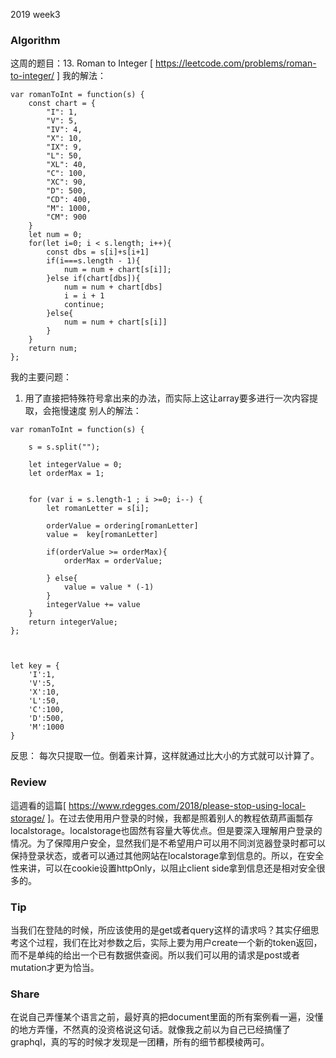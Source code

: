 2019 week3
### Algorithm
这周的题目：13. Roman to Integer [ https://leetcode.com/problems/roman-to-integer/ ]
我的解法：
```
var romanToInt = function(s) {
    const chart = {
        "I": 1,
        "V": 5,
        "IV": 4,
        "X": 10,
        "IX": 9,
        "L": 50,
        "XL": 40,
        "C": 100,
        "XC": 90,
        "D": 500,
        "CD": 400,
        "M": 1000,
        "CM": 900
    }
    let num = 0;
    for(let i=0; i < s.length; i++){
        const dbs = s[i]+s[i+1]
        if(i===s.length - 1){
            num = num + chart[s[i]];
        }else if(chart[dbs]){
            num = num + chart[dbs]
            i = i + 1
            continue;
        }else{
            num = num + chart[s[i]]  
        }
    }
    return num;
};
```
我的主要问题：
1. 用了直接把特殊符号拿出来的办法，而实际上这让array要多进行一次内容提取，会拖慢速度
别人的解法：
```
var romanToInt = function(s) {
    
    s = s.split("");
    
    let integerValue = 0;
    let orderMax = 1;
    
    
    for (var i = s.length-1 ; i >=0; i--) {
        let romanLetter = s[i];
        
        orderValue = ordering[romanLetter]
        value =  key[romanLetter]
        
        if(orderValue >= orderMax){
            orderMax = orderValue;
            
        } else{
            value = value * (-1)
        }
        integerValue += value
    }
    return integerValue;
};



let key = {
    'I':1,
    'V':5,
    'X':10,
    'L':50,
    'C':100,
    'D':500,
    'M':1000
}
```
反思：
每次只提取一位。倒着来计算，这样就通过比大小的方式就可以计算了。

### Review
這週看的這篇[ https://www.rdegges.com/2018/please-stop-using-local-storage/ ]。在过去使用用户登录的时候，我都是照着别人的教程依葫芦画瓢存localstorage。localstorage也固然有容量大等优点。但是要深入理解用户登录的情况。为了保障用户安全，显然我们是不希望用户可以用不同浏览器登录时都可以保持登录状态，或者可以通过其他网站在localstorage拿到信息的。所以，在安全性来讲，可以在cookie设置httpOnly，以阻止client side拿到信息还是相对安全很多的。

### Tip
当我们在登陆的时候，所应该使用的是get或者query这样的请求吗？其实仔细思考这个过程，我们在比对参数之后，实际上要为用户create一个新的token返回，而不是单纯的给出一个已有数据供查阅。所以我们可以用的请求是post或者mutation才更为恰当。

### Share
在说自己弄懂某个语言之前，最好真的把document里面的所有案例看一遍，没懂的地方弄懂，不然真的没资格说这句话。就像我之前以为自己已经搞懂了graphql，真的写的时候才发现是一团糟，所有的细节都模棱两可。
